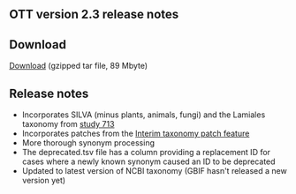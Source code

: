 ## OTT version 2.3 release notes

## Download

[Download](https://files.opentreeoflife.org/ott/ott2.3/ott2.3.tgz) (gzipped tar file, 89 Mbyte) 

## Release notes

* Incorporates SILVA (minus plants, animals, fungi) and the Lamiales taxonomy from 
  [study 713](http://reelab.net/phylografter/study/view/713)
* Incorporates patches from the [Interim taxonomy patch feature](Interim-taxonomy-file-format.md)
* More thorough synonym processing
* The deprecated.tsv file has a column providing a replacement ID for cases 
  where a newly known synonym caused an ID to be deprecated
* Updated to latest version of NCBI taxonomy (GBIF hasn't released a new version yet)

